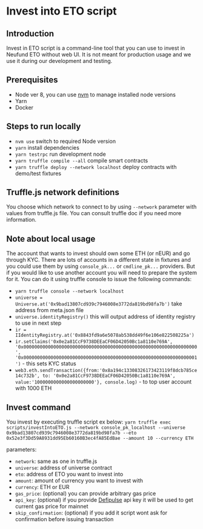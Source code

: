# Invest into ETO script

## Introduction

Invest in ETO script is a command-line tool that you can use to invest in Neufund ETO without web
UI. It is not meant for production usage and we use it during our development and testing.

## Prerequisites

- Node ver 8, you can use [nvm](https://github.com/nvm-sh/nvm) to manage installed node versions
- Yarn
- Docker

## Steps to run locally

- `nvm use` switch to required Node version
- `yarn` install dependencies
- `yarn testrpc` run development node
- `yarn truffle compile --all` compile smart contracts
- `yarn truffle deploy --network localhost` deploy contracts with demo/test fixtures

## Truffle.js network definitions

You choose which network to connect to by using `--network` parameter with values from truffle.js
file. You can consult truffle doc if you need more information.

## Note about local usage

The account that wants to invest should own some ETH (or nEUR) and go through KYC. There are lots of
accounts in a different state in fixtures and you could use them by using `console_pk...` or
`cmdline_pk...` providers. But if you would like to use another account you will need to prepare the
system for it. You can do it using truffle console to issue the following commands:

- `yarn truffle console --network localhost`
- `universe = Universe.at('0x9bad13807cd939c7946008e3772da819bd98fa7b')` take address from meta.json
  file
- `universe.identityRegistry()` this will output address of identity registry to use in next step
- `ir = IIdentityRegistry.at('0x8843fd9a6e5078ab538dd49f6e106e822508225a')`
- `ir.setClaims('0x0e2a81CcF9738DEEaCF06D42050Bc1a8110e769A', '0x0000000000000000000000000000000000000000000000000000000000000000', '0x0000000000000000000000000000000000000000000000000000000000000001')` -
  this sets KYC status
- `web3.eth.sendTransaction({from:'0x8a194c13308326173423119f8dcb785ce14c732b', to: '0x0e2a81CcF9738DEEaCF06D42050Bc1a8110e769A', value:'1000000000000000000000'}, console.log)` -
  to top user account with 1000 ETH

## Invest command

You invest by executing truffle script ex below:
`yarn truffle exec scripts/investIntoETO.js --network console_pk_localhost --universe 0x9bad13807cd939c7946008e3772da819bd98fa7b --eto 0x52e3f3Dd59A8931dd95Eb60160B3ec4fA85EdBae --amount 10 --currency ETH`

parameters:

- `network`: same as one in truffle.js
- `universe`: address of universe contract
- `eto`: address of ETO you want to invest into
- `amount`: amount of currency you want to invest with
- `currency`: ETH or EUR
- `gas_price`: (optional) you can provide arbitrary gas price
- `api_key`: (optional) if you provide [Defipulse](https://defipulse.com/) api key it will be used
  to get current gas price for mainnet
- `skip_confirmation`: (optional) if you add it script wont ask for confirmation before issuing
  transaction
